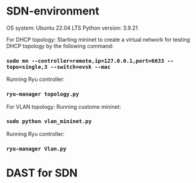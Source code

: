 # SDN-environment
OS system: Ubuntu 22.04 LTS
Python version: 3.9.21

For DHCP topology:
  Starting mininet to create a virtual network for testing DHCP topology by the following command:

  ### `sudo mn --controller=remote,ip=127.0.0.1,port=6633 --topo=single,3 --switch=ovsk --mac`
  
  Running Ryu controller:
  
  ### `ryu-manager topology.py`


For VLAN topology:
  Running custome mininet:

  ### `sudo python vlan_mininet.py`

  Running Ryu controller:

  ### `ryu-manager Vlan.py`

# DAST for SDN

